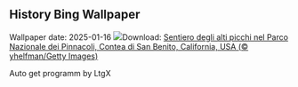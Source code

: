 ## History Bing Wallpaper
Wallpaper date: 2025-01-16
![](https://www.bing.com/th?id=OHR.PinnaclesPeaks_IT-IT6858792304_UHD.jpg&w=1000)Download: [Sentiero degli alti picchi nel Parco Nazionale dei Pinnacoli, Contea di San Benito, California, USA (© yhelfman/Getty Images)](https://www.bing.com/th?id=OHR.PinnaclesPeaks_IT-IT6858792304_UHD.jpg)

Auto get programm by LtgX
